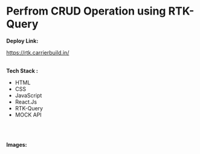 # Perfrom CRUD Operation using RTK-Query

<p><b>Deploy Link:</b></p>
<a href="https://rtk.carrierbuild.in/">https://rtk.carrierbuild.in/</a>
<br></br>
<p><b>Tech Stack :</b></p>
<ul>
  <li>HTML</li>
  <li>CSS</li>
  <li>JavaScript</li>
  <li>React.Js</li>
  <li>RTK-Query</li>
  <li>MOCK API</li>
</ul>
<br></br>
<p><b>Images:</b></p>
<img/>
<img/>
